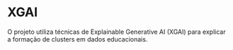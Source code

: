 # XGAI
O projeto utiliza técnicas de Explainable Generative AI (XGAI)  para explicar a formação de clusters em dados educacionais. 
